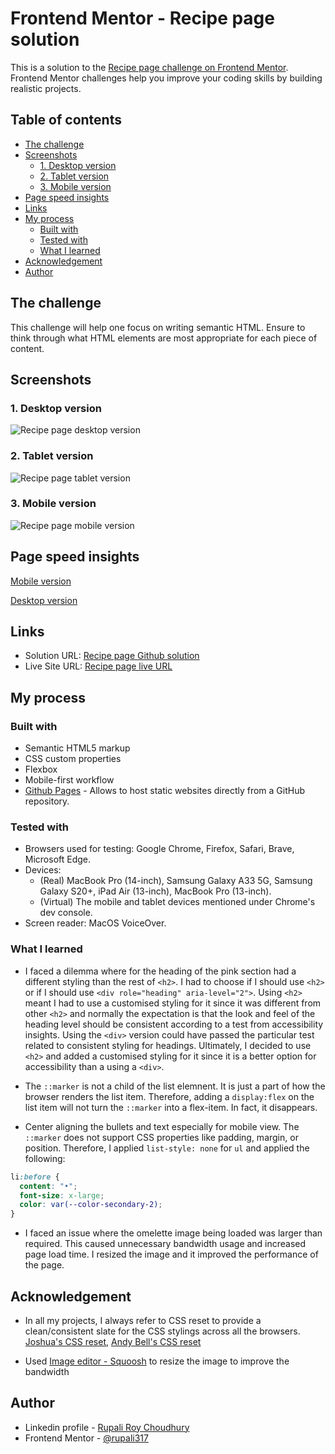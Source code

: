 # Frontend Mentor - Recipe page solution

This is a solution to the [Recipe page challenge on Frontend Mentor](https://www.frontendmentor.io/challenges/recipe-page-KiTsR8QQKm). Frontend Mentor challenges help you improve your coding skills by building realistic projects.

## Table of contents

- [The challenge](#the-challenge)
- [Screenshots](#screenshots)
  - [1. Desktop version](#1-desktop-version)
  - [2. Tablet version](#2-tablet-version)
  - [3. Mobile version](#3-mobile-version)
- [Page speed insights](#page-speed-insights)
- [Links](#links)
- [My process](#my-process)
  - [Built with](#built-with)
  - [Tested with](#tested-with)
  - [What I learned](#what-i-learned)
- [Acknowledgement](#acknowledgement)
- [Author](#author)

## The challenge

This challenge will help one focus on writing semantic HTML. Ensure to think through what HTML elements are most appropriate for each piece of content.

## Screenshots

### 1. Desktop version

![Recipe page desktop version](./assets/screenshots/recipe-page-desktop.png)

### 2. Tablet version

![Recipe page tablet version](./assets/screenshots/recipe-page-tablet.png)

### 3. Mobile version

![Recipe page mobile version](./assets/screenshots/recipe-page-mobile.png)

## Page speed insights

[Mobile version](https://pagespeed.web.dev/analysis/https-rupali317-github-io-recipe-page-main/nw58oxi22w?use_original_url=true&form_factor=mobile)

[Desktop version](https://pagespeed.web.dev/analysis/https-rupali317-github-io-recipe-page-main/nw58oxi22w?use_original_url=true&form_factor=desktop)

## Links

- Solution URL: [Recipe page Github solution](https://github.com/rupali317/recipe-page-main)
- Live Site URL: [Recipe page live URL](https://rupali317.github.io/recipe-page-main/)

## My process

### Built with

- Semantic HTML5 markup
- CSS custom properties
- Flexbox
- Mobile-first workflow
- [Github Pages](https://pages.github.com/) - Allows to host static websites directly from a GitHub repository.

### Tested with

- Browsers used for testing: Google Chrome, Firefox, Safari, Brave, Microsoft Edge.
- Devices:
  - (Real) MacBook Pro (14-inch), Samsung Galaxy A33 5G, Samsung Galaxy S20+, iPad Air (13-inch), MacBook Pro (13-inch).
  - (Virtual) The mobile and tablet devices mentioned under Chrome's dev console.
- Screen reader: MacOS VoiceOver.

### What I learned

- I faced a dilemma where for the heading of the pink section had a different styling than the rest of `<h2>`. I had to choose if I should use `<h2>` or if I should use `<div role="heading" aria-level="2">`. Using `<h2>` meant I had to use a customised styling for it since it was different from other `<h2>` and normally the expectation is that the look and feel of the heading level should be consistent according to a test from accessibility insights. Using the `<div>` version could have passed the particular test related to consistent styling for headings. Ultimately, I decided to use `<h2>` and added a customised styling for it since it is a better option for accessibility than a using a `<div>`.

- The `::marker` is not a child of the list elemnent. It is just a part of how the browser renders the list item. Therefore, adding a `display:flex` on the list item will not turn the `::marker` into a flex-item. In fact, it disappears.

- Center aligning the bullets and text especially for mobile view. The `::marker` does not support CSS properties like padding, margin, or position. Therefore, I applied `list-style: none` for `ul` and applied the following:

```css
li:before {
  content: "•";
  font-size: x-large;
  color: var(--color-secondary-2);
}
```

- I faced an issue where the omelette image being loaded was larger than required. This caused unnecessary bandwidth usage and increased page load time. I resized the image and it improved the performance of the page.

## Acknowledgement

- In all my projects, I always refer to CSS reset to provide a clean/consistent slate for the CSS stylings across all the browsers. [Joshua's CSS reset](https://www.joshwcomeau.com/css/custom-css-reset/), [Andy Bell's CSS reset](https://piccalil.li/blog/a-more-modern-css-reset/)

- Used [Image editor - Squoosh](https://squoosh.app/editor) to resize the image to improve the bandwidth

## Author

- Linkedin profile - [Rupali Roy Choudhury](https://www.linkedin.com/in/rupali-rc/)
- Frontend Mentor - [@rupali317](https://www.frontendmentor.io/profile/rupali317)

